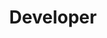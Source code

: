 ---
name: Niksa Janjic
id: niksa-janjic
numberId: 5
title: Developer
bio: Niksa is a JavaScript developer giving life to modern single page web applications, and slowly figuring out a way to do the same for mobile.
image:
areas:
contact: { email: niksa@eastcoastproduct.com, linkedin: https://hr.linkedin.com/in/niksa-janjic-251b50a3, github: https://github.com/niksajanjic }
---